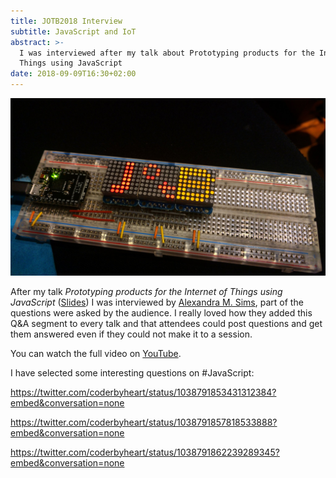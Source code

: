 ```yaml
---
title: JOTB2018 Interview
subtitle: JavaScript and IoT
abstract: >-
  I was interviewed after my talk about Prototyping products for the Internet of
  Things using JavaScript
date: 2018-09-09T16:30+02:00
---
```


![JOTB2018](../media/jotb2018-interview.jpg)

After my talk _Prototyping products for the Internet of Things using JavaScript_
([Slides](https://docs.google.com/presentation/d/1vMFDSY8kn52SxnC_iEUcmJ7SJY8jpfi__oAulxE-uvQ/edit?usp=sharing))
I was interviewed by [Alexandra M. Sims](https://twitter.com/Amsimss), part of
the questions were asked by the audience. I really loved how they added this Q&A
segment to every talk and that attendees could post questions and get them
answered even if they could not make it to a session.

You can watch the full video on
[YouTube](https://www.youtube.com/watch?v=6rBHje_ciGM).

I have selected some interesting questions on #JavaScript:

<https://twitter.com/coderbyheart/status/1038791853431312384?embed&conversation=none>

<https://twitter.com/coderbyheart/status/1038791857818533888?embed&conversation=none>

<https://twitter.com/coderbyheart/status/1038791862239289345?embed&conversation=none>

